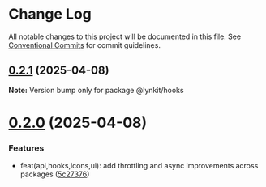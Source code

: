 # Change Log

All notable changes to this project will be documented in this file.
See [Conventional Commits](https://conventionalcommits.org) for commit guidelines.

## [0.2.1](https://github.com/LynnCen/LynKit/compare/@lynkit/hooks@0.2.0...@lynkit/hooks@0.2.1) (2025-04-08)

**Note:** Version bump only for package @lynkit/hooks

# [0.2.0](https://github.com/LynnCen/LynKit/compare/@lynkit/hooks@0.1.0...@lynkit/hooks@0.2.0) (2025-04-08)

### Features

- feat(api,hooks,icons,ui): add throttling and async improvements across packages ([5c27376](https://github.com/LynnCen/LynKit/commit/5c27376518db76c1167981d8f967660a1c3ba7c0))
